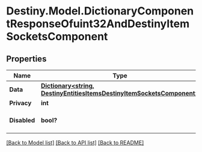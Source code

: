 # Destiny.Model.DictionaryComponentResponseOfuint32AndDestinyItemSocketsComponent

## Properties

Name | Type | Description | Notes
------------ | ------------- | ------------- | -------------
**Data** | [**Dictionary&lt;string, DestinyEntitiesItemsDestinyItemSocketsComponent&gt;**](DestinyEntitiesItemsDestinyItemSocketsComponent.md) |  | [optional] 
**Privacy** | **int** |  | [optional] 
**Disabled** | **bool?** | If true, this component is disabled. | [optional] 

[[Back to Model list]](../README.md#documentation-for-models) [[Back to API list]](../README.md#documentation-for-api-endpoints) [[Back to README]](../README.md)

